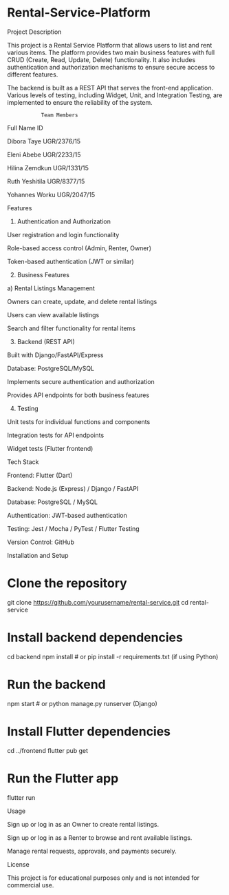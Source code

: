 # Rental-Service-Platform
Project Description

This project is a Rental Service Platform that allows users to list and rent various items. The platform provides two main business features with full CRUD (Create, Read, Update, Delete) functionality. It also includes authentication and authorization mechanisms to ensure secure access to different features.

The backend is built as a REST API that serves the front-end application. Various levels of testing, including Widget, Unit, and Integration Testing, are implemented to ensure the reliability of the system.

               Team Members

Full Name                   ID

Dibora Taye          UGR/2376/15

Eleni Abebe         UGR/2233/15

Hilina Zemdkun       UGR/1331/15

Ruth Yeshitila       UGR/8377/15

Yohannes Worku        UGR/2047/15

Features

1. Authentication and Authorization

User registration and login functionality

Role-based access control (Admin, Renter, Owner)

Token-based authentication (JWT or similar)

2. Business Features

a) Rental Listings Management

Owners can create, update, and delete rental listings

Users can view available listings

Search and filter functionality for rental items


3. Backend (REST API)

Built with Django/FastAPI/Express

Database: PostgreSQL/MySQL

Implements secure authentication and authorization

Provides API endpoints for both business features

4. Testing

Unit tests for individual functions and components

Integration tests for API endpoints

Widget tests (Flutter frontend)

Tech Stack

Frontend: Flutter (Dart)

Backend: Node.js (Express) / Django / FastAPI

Database: PostgreSQL / MySQL

Authentication: JWT-based authentication

Testing: Jest / Mocha / PyTest / Flutter Testing

Version Control: GitHub

Installation and Setup

# Clone the repository
git clone https://github.com/yourusername/rental-service.git
cd rental-service

# Install backend dependencies
cd backend
npm install  # or pip install -r requirements.txt (if using Python)

# Run the backend
npm start  # or python manage.py runserver (Django)

# Install Flutter dependencies
cd ../frontend
flutter pub get

# Run the Flutter app
flutter run

Usage

Sign up or log in as an Owner to create rental listings.

Sign up or log in as a Renter to browse and rent available listings.

Manage rental requests, approvals, and payments securely.

License

This project is for educational purposes only and is not intended for commercial use.
